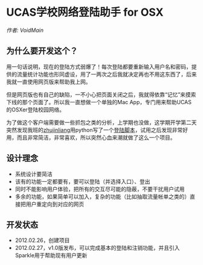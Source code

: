 # UCAS学校网络登陆助手 for OSX

*作者: VoidMain*

## 为什么要开发这个？
用一句话说明，现在的登陆方式弱爆了！每次登陆都要重新输入用户名和密码，提供的流量统计功能也形同虚设，用了一两次之后我就决定再也不用这东西了，后来我就一直使用网页版来帮助我上网。

但是网页版也有自己的缺陷，一不小心把页面关闭之后，我就得依靠“记忆”来摸索下线的那个页面了。所以我一直想做一个单独的Mac App，专门用来帮助UCAS的OSXer登陆校园网络。

为了做这个客户端需要做一些抓包之类的分析，上学期也没做，这学期开学第二天突然发现我班的[zhujinliang](https://github.com/zhujinliang)用python写了一个[登陆脚本](https://github.com/zhujinliang/cas_login)，试用之后发现非常好用，而且非常简洁，非常喜欢，所以突然心血来潮就做了这么一个项目。

## 设计理念
- 系统设计要简洁
- 该有的功能一定都要有，要可以登陆（并选择入口）、登出
- 同时不能影响用户体验，把所有的交互尽可能的隐蔽，不要干扰用户试用
- 多余的功能，如果简单可以加入，复杂的功能（比如抽取流量帐单之类的）直接把用户重定向到对应的网页

## 开发状态

- 2012.02.26，创建项目
- 2012.02.27，v1.0版发布，可以完成基本的登陆和注销功能，并且引入Sparkle用于帮助现有用户更新